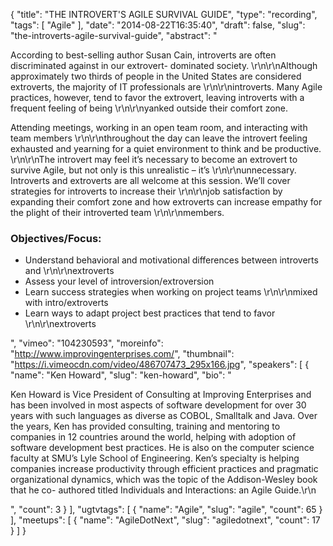 {
  "title": "THE INTROVERT'S AGILE SURVIVAL GUIDE",
  "type": "recording",
  "tags": [
    "Agile"
  ],
  "date": "2014-08-22T16:35:40",
  "draft": false,
  "slug": "the-introverts-agile-survival-guide",
  "abstract": "<p>According to best-selling author Susan Cain, introverts are often discriminated against in our extrovert- dominated society.  \r\n\r\nAlthough approximately two thirds of people in the United States are considered extroverts, the majority of IT professionals are \r\n\r\nintroverts.  Many Agile practices, however, tend to favor the extrovert, leaving introverts with a frequent feeling of being \r\n\r\nyanked outside their comfort zone.</p><p>Attending meetings, working in an open team room, and interacting with team members \r\n\r\nthroughout the day can leave the introvert feeling exhausted and yearning for a quiet environment to think and be productive.  \r\n\r\nThe introvert may feel it’s necessary to become an extrovert to survive Agile, but not only is this unrealistic – it’s \r\n\r\nunnecessary. Introverts and extroverts are all welcome at this session.  We’ll cover strategies for introverts to increase their \r\n\r\njob satisfaction by expanding their comfort zone and how extroverts can increase empathy for the plight of their introverted team \r\n\r\nmembers.</p><h3>Objectives/Focus:</h3><ul><li>Understand behavioral and motivational differences between introverts and \r\n\r\nextroverts</li><li>Assess your level of introversion/extroversion</li><li>Learn success strategies when working on project teams \r\n\r\nmixed with intro/extroverts</li><li>Learn ways to adapt project best practices that tend to favor \r\n\r\nextroverts</li></ul>",
  "vimeo": "104230593",
  "moreinfo": "http://www.improvingenterprises.com/",
  "thumbnail": "https://i.vimeocdn.com/video/486707473_295x166.jpg",
  "speakers": [
    {
      "name": "Ken Howard",
      "slug": "ken-howard",
      "bio": "<p>Ken Howard is Vice President of Consulting at Improving Enterprises and has been involved in most aspects of software development for over 30 years with such languages as diverse as COBOL, Smalltalk and Java. Over the years, Ken has provided consulting, training and mentoring to companies in 12 countries around the world, helping with adoption of software development best practices. He is also on the computer science faculty at SMU’s Lyle School of Engineering. Ken’s specialty is helping companies increase productivity through efficient practices and pragmatic organizational dynamics, which was the topic of the Addison-Wesley book that he co- authored titled Individuals and Interactions: an Agile Guide.\r\n</p>",
      "count": 3
    }
  ],
  "ugtvtags": [
    {
      "name": "Agile",
      "slug": "agile",
      "count": 65
    }
  ],
  "meetups": [
    {
      "name": "AgileDotNext",
      "slug": "agiledotnext",
      "count": 17
    }
  ]
}